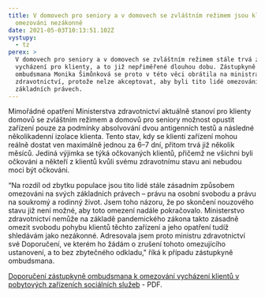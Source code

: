 ```yaml
---
title: V domovech pro seniory a v domovech se zvláštním režimem jsou klienti
  omezováni nezákonně
date: 2021-05-03T10:13:51.102Z
vystupy:
  - tz
perex: >
  V domovech pro seniory a v domovech se zvláštním režimem stále trvá zákaz
  vycházení pro klienty, a to již nepřiměřené dlouhou dobu. Zástupkyně
  ombudsmana Monika Šimůnková se proto v této věci obrátila na ministra
  zdravotnictví, protože nelze akceptovat, aby byli tito lidé omezováni ve svých
  základních právech.
---
```

Mimořádné opatření Ministerstva zdravotnictví aktuálně stanoví pro klienty domovů se zvláštním režimem a domovů pro seniory možnost opustit zařízení pouze za podmínky absolvování dvou antigenních testů a následné několikadenní izolace klienta. Tento stav, kdy se klienti zařízení mohou reálně dostat ven maximálně jednou za 6–7 dní, přitom trvá již několik měsíců. Jediná výjimka se týká očkovaných klientů, přičemž ne všichni byli očkováni a někteří z klientů kvůli svému zdravotnímu stavu ani nebudou moci být očkováni.

“Na rozdíl od zbytku populace jsou tito lidé stále zásadním způsobem omezováni na svých základních právech – právu na osobní svobodu a právu na soukromý a rodinný život. Jsem toho názoru, že po skončení nouzového stavu již není možné, aby toto omezení nadále pokračovalo. Ministerstvo zdravotnictví nemůže na základě pandemického zákona takto zásadně omezit svobodu pohybu klientů těchto zařízení a jeho opatření tudíž shledávám jako nezákonné. Adresovala jsem proto ministru zdravotnictví své Doporučení, ve kterém ho žádám o zrušení tohoto omezujícího ustanovení, a to bez zbytečného odkladu," říká k případu zástupkyně ombudsmana. 

[Doporučení zástupkyně ombudsmana k omezování vycházení klientů v pobytových zařízeních sociálních služeb](https://www.ochrance.cz/uploads-import/ESO/doporu%C4%8Den%C3%AD_z%C3%A1kaz_vych%C3%A1zen%C3%AD_final_15_2021_final_27_04.pdf) - PDF.

